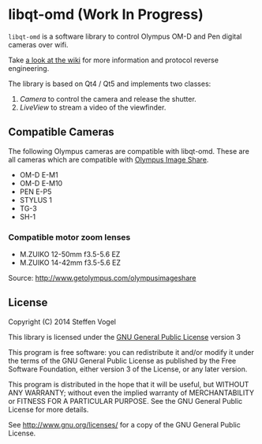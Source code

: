 # libqt-omd (Work In Progress)

`libqt-omd` is a software library to control Olympus OM-D and Pen digital cameras over wifi.

Take [a look at the wiki](https://dev.0l.de/projects/omd/start) for more information and protocol reverse engineering.

The library is based on Qt4 / Qt5 and implements two classes:

  1. *Camera* to control the camera and release the shutter.
  2. *LiveView* to stream a video of the viewfinder.

## Compatible Cameras

The following Olympus cameras are compatible with libqt-omd.
These are all cameras which are compatible with [Olympus Image Share](http://app.olympus-imaging.com/oishare/).

  - OM-D E-M1
  - OM-D E-M10
  - PEN E-P5
  - STYLUS 1
  - TG-3
  - SH-1

### Compatible motor zoom lenses

  - M.ZUIKO 12-50mm f3.5-5.6 EZ
  - M.ZUIKO 14-42mm f3.5-5.6 EZ

Source: http://www.getolympus.com/olympusimageshare

## License

Copyright (C) 2014 Steffen Vogel

This library is licensed under the [GNU General Public License](http://www.gnu.org/copyleft/gpl.html) version 3

This program is free software: you can redistribute it and/or modify
it under the terms of the GNU General Public License as published by
the Free Software Foundation, either version 3 of the License, or
 any later version.

This program is distributed in the hope that it will be useful,
but WITHOUT ANY WARRANTY; without even the implied warranty of
MERCHANTABILITY or FITNESS FOR A PARTICULAR PURPOSE.  See the
GNU General Public License for more details.

See <http://www.gnu.org/licenses/> for a copy of the GNU General Public License.


